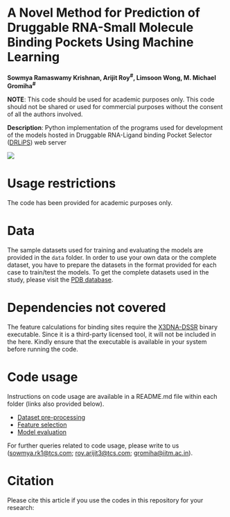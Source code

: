 # A Novel Method for Prediction of Druggable RNA-Small Molecule Binding Pockets Using Machine Learning
**Sowmya Ramaswamy Krishnan, Arijit Roy<sup>#</sup>, Limsoon Wong, M. Michael Gromiha<sup>#</sup>**

**NOTE**: This code should be used for academic purposes only. This code should not be shared or used for commercial purposes without the consent of all the authors involved.

**Description**: Python implementation of the programs used for development of the models hosted in Druggable RNA-Ligand binding Pocket Selector (<a href="https://web.iitm.ac.in/bioinfo2/DRLiPS/" target="_blank">DRLiPS</a>) web server

<a href="https://web.iitm.ac.in/bioinfo2/DRLiPS/" target="_blank"><img align=center src="https://web.iitm.ac.in/bioinfo2/DRLiPS/images/logo/RSS_logo_v1.png"></a>

# Usage restrictions
The code has been provided for academic purposes only.

# Data
The sample datasets used for training and evaluating the models are provided in the `data` folder. In order to use your own data or the complete dataset, you have to prepare the datasets in the format provided for each case to train/test the models. To get the complete datasets used in the study, please visit the <a href="https://www.rcsb.org/" target="_blank">PDB database</a>.

# Dependencies not covered
The feature calculations for binding sites require the <a href="https://x3dna.org/" target="_blank">X3DNA-DSSR</a> binary executable. Since it is a third-party licensed tool, it will not be included in the here. Kindly ensure that the executable is available in your system before running the code.

# Code usage
Instructions on code usage are available in a README.md file within each folder (links also provided below).
* <a href="https://github.com/Sowmya-R-Krishnan/DRLiPS/blob/main/Dataset_preprocessing/README.md">Dataset pre-processing</a>
* <a href="https://github.com/Sowmya-R-Krishnan/DRLiPS/blob/main/Feature_selection/README.md">Feature selection</a>
* <a href="https://github.com/Sowmya-R-Krishnan/DRLiPS/blob/main/Model_evaluation/README.md">Model evaluation</a>

For further queries related to code usage, please write to us (sowmya.rk1@tcs.com; roy.arijit3@tcs.com; gromiha@iitm.ac.in).

# Citation
Please cite this article if you use the codes in this repository for your research: 
